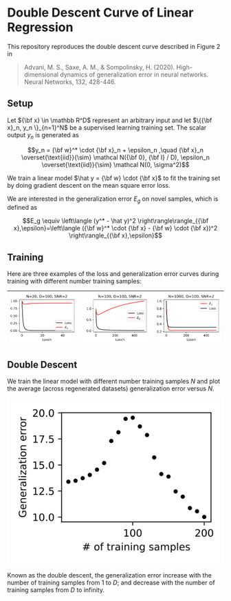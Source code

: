 # Double Descent Curve of Linear Regression

This repository reproduces the double descent curve described in Figure 2 in

> Advani, M. S., Saxe, A. M., & Sompolinsky, H. (2020). High-dimensional dynamics of generalization error in neural networks. Neural Networks, 132, 428-446.

## Setup

Let ${\bf x} \in \mathbb R^D$ represent an arbitrary input and let $\{{\bf x}_n, y_n \}_{n=1}^N$ be a supervised learning training set.
The scalar output $y_n$ is generated as

$$y_n = {\bf w}^* \cdot {\bf x}_n + \epsilon_n ,\quad {\bf x}_n \overset{\text{iid}}{\sim} \mathcal N({\bf 0}, {\bf I} / D), \epsilon_n \overset{\text{iid}}{\sim} \mathcal N(0, \sigma^2)$$

We train a linear model $\hat y = {\bf w} \cdot {\bf x}$​ to fit the training set by doing gradient descent on the mean square error loss.

We are interested in the generalization error $E_g$ on novel samples, which is defined as 

$$E_g \equiv \left\langle (y^* - \hat y)^2 \right\rangle\rangle_{{\bf x},\epsilon}=\left\langle ({\bf w}^* \cdot {\bf x} - {\bf w} \cdot {\bf x})^2 \right\rangle_{{\bf x},\epsilon}$$

## Training

Here are three examples of the loss and generalization error curves during training with different number training samples:

| ![N20_D100](fig/N20_D100.svg) | ![N100_D100](fig/N100_D100.svg) | ![N1000_D100](fig/N1000_D100.svg) |
| ----------------------------- | ------------------------------- | --------------------------------- |

## Double Descent

We train the linear model with different number training samples $N$ and plot the average (across regenerated datasets) generalization error versus $N$​.

![double-descent](fig/double-descent.svg)

Known as the double descent, the generalization error increase with the number of training samples from $1$ to $D$; and decrease with the number of training samples from $D$​​ to infinity.
